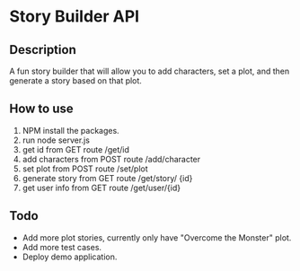 # Story Builder API

## Description

A fun story builder that will allow you to add characters, set a plot, and then generate a story based on that plot.

## How to use

1. NPM install the packages.
2. run node server.js
3. get id from GET route /get/id
4. add characters from POST route /add/character 
5. set plot from POST route /set/plot
6. generate story from GET route /get/story/ {id}
7. get user info from GET route /get/user/{id}

## Todo

- Add more plot stories, currently only have "Overcome the Monster" plot.
- Add more test cases.
- Deploy demo application.

